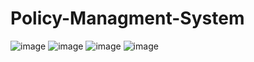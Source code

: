 # Policy-Managment-System
![image](https://user-images.githubusercontent.com/60057118/173635458-a10599fa-b4e4-4d97-95be-2d617110a6a9.png)
![image](https://user-images.githubusercontent.com/60057118/173635573-23cd8e52-4715-44f5-9fbf-9b0b6e527de2.png)
![image](https://user-images.githubusercontent.com/60057118/173635656-36571ed8-6d5d-4f30-842b-f08d4e343f85.png)
![image](https://user-images.githubusercontent.com/60057118/173635716-736bf981-019f-48e0-babe-46fac476989d.png)
